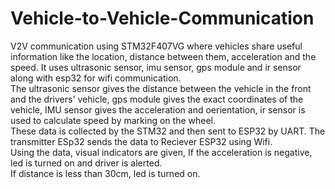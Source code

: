 # Vehicle-to-Vehicle-Communication
V2V communication using STM32F407VG where vehicles share useful information like the location, distance between them, acceleration and the speed. It uses ultrasonic sensor, imu sensor, gps module and ir sensor along with esp32 for wifi communication.<br />
The ultrasonic sensor gives the distance between the vehicle in the front and the drivers' vehicle, gps module gives the exact coordinates of the vehicle, IMU sensor gives the acceleration and oerientation, ir sensor is used to calculate speed by marking on the wheel.<br />
These data is collected by the STM32 and then sent to ESP32 by UART. The transmitter ESp32 sends the data to Reciever ESP32 using Wifi.<br />
Using the data, visual indicators are given,
If the acceleration is negative, led is turned on and driver is alerted.<br />
If distance is less than 30cm, led is turned on.
